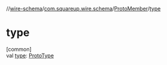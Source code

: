 //[wire-schema](../../../index.md)/[com.squareup.wire.schema](../index.md)/[ProtoMember](index.md)/[type](type.md)

# type

[common]\
val [type](type.md): [ProtoType](../-proto-type/index.md)
